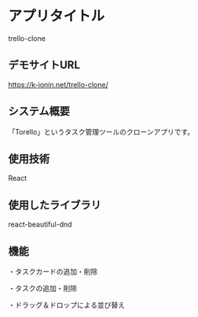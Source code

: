 # アプリタイトル
trello-clone

## デモサイトURL
https://k-jonin.net/trello-clone/

## システム概要
「Torello」というタスク管理ツールのクローンアプリです。

## 使用技術
React

## 使用したライブラリ
react-beautiful-dnd

## 機能
・タスクカードの追加・削除 

・タスクの追加・削除

・ドラッグ＆ドロップによる並び替え
